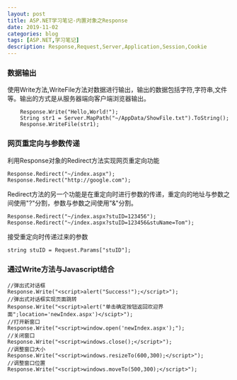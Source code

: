 ```yaml
---
layout: post
title: ASP.NET学习笔记-内置对象之Response
date: 2019-11-02
categories: blog
tags: [ASP.NET,学习笔记]
description: Response,Request,Server,Application,Session,Cookie
---
```


### 数据输出
使用Write方法,WriteFile方法对数据进行输出，输出的数据包括字符,字符串,文件等。输出的方式是从服务器端向客户端浏览器输出。
```
	Response.Write("Hello,World!");
	String str1 = Server.MapPath("~/AppData/ShowFile.txt").ToString();
	Response.WriteFile(str1);
```
### 网页重定向与参数传递
利用Response对象的Redirect方法实现网页重定向功能
```
Response.Redirect("~/index.aspx");
Response.Redirect("http://google.com");
```
Redirect方法的另一个功能是在重定向时进行参数的传递，重定向的地址与参数之间使用"?"分割，参数与参数之间使用"&"分割。
```
Response.Redirect("~/index.aspx?stuID=123456");
Response.Redirect("~/index.aspx?stuID=123456&stuName=Tom");
```
接受重定向时传递过来的参数
```
string stuID = Request.Params["stuID"];
```
### 通过Write方法与Javascript结合
```
//弹出式对话框
Response.Write("<script>alert("Success!");</script>");
//弹出式对话框实现页面跳转
Response.Write("<script>alert("单击确定按钮返回欢迎界面";location='newIndex.aspx')</scipt>");
//打开新窗口
Response.Write("<script>window.open('newIndex.aspx');");
//关闭窗口
Response.Write("<script>windows.close();</script>");
//调整窗口大小
Response.Write("<script>windows.resizeTo(600,300);</script>");
//调整窗口位置
Response.Write("<script>windows.moveTo(500,300);</script>");
```
